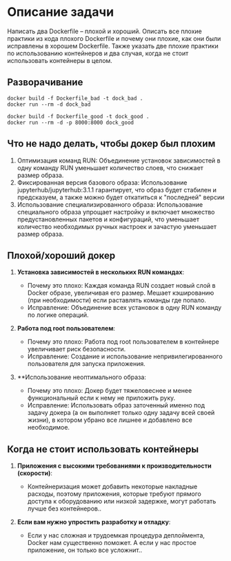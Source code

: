 # Описание задачи

Написать два Dockerfile – плохой и хороший. Описать все плохие практики из кода плохого Dockerfile и почему они плохие, как они были исправлены в хорошем Dockerfile. Также указать две плохие практики по использованию контейнеров и два случая, когда не стоит использовать контейнеры в целом.

## Разворачивание
```
docker build -f Dockerfile_bad -t dock_bad .
docker run --rm -d dock_bad

docker build -f Dockerfile_good -t dock_good .
docker run --rm -d -p 8000:8000 dock_good
```

## Что не надо делать, чтобы докер был плохим
1. Оптимизация команд RUN: Объединение установок зависимостей в одну команду RUN уменьшает количество слоев, что снижает размер образа.
2. Фиксированная версия базового образа: Использование jupyterhub/jupyterhub:3.1.1 гарантирует, что образ будет стабилен и предсказуем, а также можно будет откатиться к "последней" версии
3. Использование специализированного образа: Использование специального образа упрощает настройку и включает множество предустановленных пакетов и конфигураций, что уменьшает количество необходимых ручных настроек и зачастую уменьшает размер образа.

## Плохой/хороший докер

1. **Установка зависимостей в нескольких RUN командах**:
    - Почему это плохо: Каждая команда RUN создает новый слой в Docker образе, увеличивая его размер. Мешает кэшированию (при необходимости) если раставлять команды где попало.
    - Исправление: Объединение всех установок в одну RUN команду по логике операций.

2. **Работа под root пользователем**:
    - Почему это плохо: Работа под root пользователем в контейнере увеличивает риск безопасности.
    - Исправление: Создание и использование непривилегированного пользователя для запуска приложения.

3. **Использование неоптимального образа:
    - Почему это плохо: Докер будет тяжеловеснее и менее функциональный если к нему не приложить руку.
    - Исправление: Использовать образ заточенный именно под задачу докера (а он выполняет только одну задачу всей своей жизни), в котором убрано все лишнее и добавлено все необходимое.

## Когда не стоит использовать контейнеры

1. **Приложения с высокими требованиями к производительности (скорости)**:
    - Контейнеризация может добавить некоторые накладные расходы, поэтому приложения, которые требуют прямого доступа к оборудованию или низкой задержке, могут работать лучше без контейнеров..

2. **Если вам нужно упростить разработку и отладку**:
    - Если у нас сложная и трудоемкая процедура деплоймента, Docker нам существенно поможет. А если у нас простое приложение, он только все усложнит..
